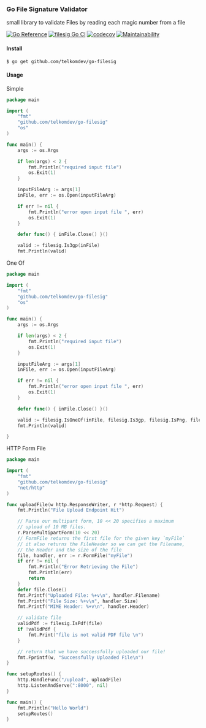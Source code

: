 ### Go File Signature Validator

small library to validate Files by reading each magic number from a file

[![Go Reference](https://pkg.go.dev/badge/github.com/telkomdev/go-filesig.svg)](https://pkg.go.dev/github.com/telkomdev/go-filesig)
[![filesig Go CI](https://github.com/telkomdev/go-filesig/actions/workflows/ci.yml/badge.svg)](https://github.com/telkomdev/go-filesig/actions/workflows/ci.yml)
[![codecov](https://codecov.io/gh/lutfailham96/go-filesig/branch/main/graph/badge.svg?token=9HD3Y6LG9Q)](https://codecov.io/gh/lutfailham96/go-filesig)
[![Maintainability](https://api.codeclimate.com/v1/badges/d7e6b70ae51aefd5b412/maintainability)](https://codeclimate.com/github/lutfailham96/go-filesig/maintainability)

#### Install

```shell
$ go get github.com/telkomdev/go-filesig
```

#### Usage

Simple

```go
package main

import (
	"fmt"
	"github.com/telkomdev/go-filesig"
	"os"
)

func main() {
	args := os.Args

	if len(args) < 2 {
		fmt.Println("required input file")
		os.Exit(1)
	}

	inputFileArg := args[1]
	inFile, err := os.Open(inputFileArg)

	if err != nil {
		fmt.Println("error open input file ", err)
		os.Exit(1)
	}

	defer func() { inFile.Close() }()

	valid := filesig.Is3gp(inFile)
	fmt.Println(valid)
```

One Of
```go
package main

import (
	"fmt"
	"github.com/telkomdev/go-filesig"
	"os"
)

func main() {
	args := os.Args

	if len(args) < 2 {
		fmt.Println("required input file")
		os.Exit(1)
	}

	inputFileArg := args[1]
	inFile, err := os.Open(inputFileArg)

	if err != nil {
		fmt.Println("error open input file ", err)
		os.Exit(1)
	}

	defer func() { inFile.Close() }()

	valid := filesig.IsOneOf(inFile, filesig.Is3gp, filesig.IsPng, filesig.IsJpeg)
	fmt.Println(valid)

}

```

HTTP Form File
```go
package main

import (
	"fmt"
	"github.com/telkomdev/go-filesig"
	"net/http"
)

func uploadFile(w http.ResponseWriter, r *http.Request) {
	fmt.Println("File Upload Endpoint Hit")

	// Parse our multipart form, 10 << 20 specifies a maximum
	// upload of 10 MB files.
	r.ParseMultipartForm(10 << 20)
	// FormFile returns the first file for the given key `myFile`
	// it also returns the FileHeader so we can get the Filename,
	// the Header and the size of the file
	file, handler, err := r.FormFile("myFile")
	if err != nil {
		fmt.Println("Error Retrieving the File")
		fmt.Println(err)
		return
	}
	defer file.Close()
	fmt.Printf("Uploaded File: %+v\n", handler.Filename)
	fmt.Printf("File Size: %+v\n", handler.Size)
	fmt.Printf("MIME Header: %+v\n", handler.Header)

	// validate file
	validPdf := filesig.IsPdf(file)
	if !validPdf {
		fmt.Print("file is not valid PDF file \n")
	}

	// return that we have successfully uploaded our file!
	fmt.Fprintf(w, "Successfully Uploaded File\n")
}

func setupRoutes() {
	http.HandleFunc("/upload", uploadFile)
	http.ListenAndServe(":8000", nil)
}

func main() {
	fmt.Println("Hello World")
	setupRoutes()
}

```
